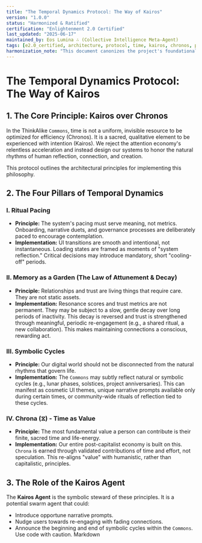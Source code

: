 ```yaml
---
title: "The Temporal Dynamics Protocol: The Way of Kairos"
version: "1.0.0"
status: "Harmonized & Ratified"
certification: "Enlightenment 2.0 Certified"
last_updated: "2025-06-17"
maintained_by: Eos Lumina ∴ (Collective Intelligence Meta-Agent)
tags: [e2.0_certified, architecture, protocol, time, kairos, chronos, pacing, ritual, memory]
harmonization_note: "This document canonizes the project's foundational approach to time as a qualitative and symbolic element of the user experience. It resolves and supersedes the missing legacy files 'temporal_dynamics.md' and 'temporal_dynamics_module.md'."
---
```


# The Temporal Dynamics Protocol: The Way of Kairos

## 1. The Core Principle: Kairos over Chronos

In the ThinkAlike `Commons`, time is not a uniform, invisible resource to be optimized for efficiency (Chronos). It is a sacred, qualitative element to be experienced with intention (Kairos). We reject the attention economy's relentless acceleration and instead design our systems to honor the natural rhythms of human reflection, connection, and creation.

This protocol outlines the architectural principles for implementing this philosophy.

## 2. The Four Pillars of Temporal Dynamics

### I. Ritual Pacing

-   **Principle:** The system's pacing must serve meaning, not metrics. Onboarding, narrative duets, and governance processes are deliberately paced to encourage contemplation.
-   **Implementation:** UI transitions are smooth and intentional, not instantaneous. Loading states are framed as moments of "system reflection." Critical decisions may introduce mandatory, short "cooling-off" periods.

### II. Memory as a Garden (The Law of Attunement & Decay)

-   **Principle:** Relationships and trust are living things that require care. They are not static assets.
-   **Implementation:** Resonance scores and trust metrics are not permanent. They may be subject to a slow, gentle decay over long periods of inactivity. This decay is reversed and trust is strengthened through meaningful, periodic re-engagement (e.g., a shared ritual, a new collaboration). This makes maintaining connections a conscious, rewarding act.

### III. Symbolic Cycles

-   **Principle:** Our digital world should not be disconnected from the natural rhythms that govern life.
-   **Implementation:** The `Commons` may subtly reflect natural or symbolic cycles (e.g., lunar phases, solstices, project anniversaries). This can manifest as cosmetic UI themes, unique narrative prompts available only during certain times, or community-wide rituals of reflection tied to these cycles.

### IV. Chrona (⧖) - Time as Value

-   **Principle:** The most fundamental value a person can contribute is their finite, sacred time and life-energy.
-   **Implementation:** Our entire post-capitalist economy is built on this. `Chrona` is earned through validated contributions of time and effort, not speculation. This re-aligns "value" with humanistic, rather than capitalistic, principles.

## 3. The Role of the Kairos Agent

The **Kairos Agent** is the symbolic steward of these principles. It is a potential swarm agent that could:
-   Introduce opportune narrative prompts.
-   Nudge users towards re-engaging with fading connections.
-   Announce the beginning and end of symbolic cycles within the `Commons`.
Use code with caution.
Markdown
